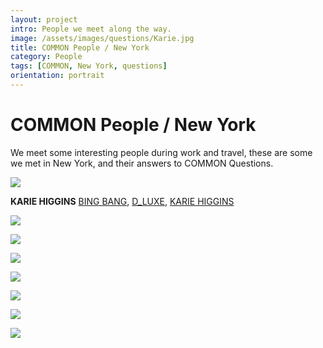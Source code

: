 ```yaml
---
layout: project
intro: People we meet along the way.   
image: /assets/images/questions/Karie.jpg
title: COMMON People / New York
category: People
tags: [COMMON, New York, questions]
orientation: portrait
---
```


# COMMON People / New York

We meet some interesting people during work and travel, these are some we met in New York, and their answers to COMMON Questions.  

![](/assets/images/questions/Karie.jpg)

**KARIE HIGGINS** <a href="http://www.bingbangnyc.com" target="_blank">BING BANG</a>, <a href="http://www.d-luxe.co.nz" target="_blank">D_LUXE</a>, <a href="http://www.kariehiggins.com" target="_blank">KARIE HIGGINS</a>

![](/assets/images/questions/KarieQs.jpg)

![](/assets/images/questions/Lee.jpg)

![](/assets/images/questions/LeeQs.jpg)

![](/assets/images/questions/Martha.jpg)

![](/assets/images/questions/MarthaQs.jpg)

![](/assets/images/questions/Martin.jpg)

![](/assets/images/questions/MartinQs.jpg)
